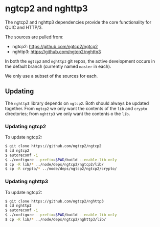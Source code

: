 # ngtcp2 and nghttp3

The ngtcp2 and nghttp3 dependencies provide the core functionality for
QUIC and HTTP/3.

The sources are pulled from:

* ngtcp2: https://github.com/ngtcp2/ngtcp2
* nghttp3: https://github.com/ngtcp2/nghttp3

In both the `ngtcp2` and `nghttp3` git repos, the active development occurs
in the default branch (currently named `master` in each).

We only use a subset of the sources for each.

## Updating

The `nghttp3` library depends on `ngtcp2`. Both should always be updated
together. From `ngtcp2` we only want the contents of the `lib` and `crypto`
directories; from `nghttp3` we only want the contents o the `lib`.

### Updating ngtcp2

To update ngtcp2:

```sh
$ git clone https://github.com/ngtcp2/ngtcp2
$ cd ngtcp2
$ autoreconf -i
$ ./configure --prefix=$PWD/build --enable-lib-only
$ cp -R lib/* ../node/deps/ngtcp2/ngtcp2/lib/
$ cp -R crypto/* ../node/deps/ngtcp2/ngtcp2/crypto/
```

### Updating nghttp3

To update ngtcp2:

```sh
$ git clone https://github.com/ngtcp2/nghttp3
$ cd nghttp3
$ autoreconf -i
$ ./configure --prefix=$PWD/build --enable-lib-only
$ cp -R lib/* ../node/deps/ngtcp2/nghttp3/lib/
```
